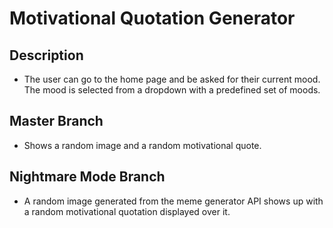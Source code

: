 # Motivational Quotation Generator

## Description

* The user can go to the home page and be asked for their current mood.  The mood is selected from a dropdown with a predefined set of moods.


## Master Branch

* Shows a random image and a random motivational quote.


## Nightmare Mode Branch

* A random image generated from the meme generator API shows up with a random motivational quotation displayed over it.
